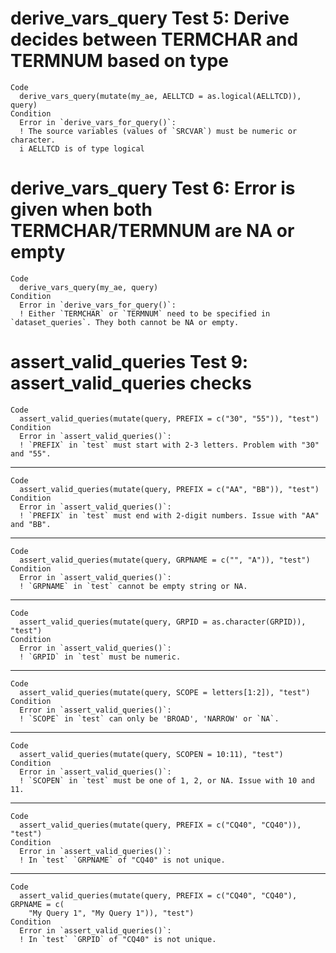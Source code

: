 # derive_vars_query Test 5: Derive decides between TERMCHAR and TERMNUM based on type

    Code
      derive_vars_query(mutate(my_ae, AELLTCD = as.logical(AELLTCD)), query)
    Condition
      Error in `derive_vars_for_query()`:
      ! The source variables (values of `SRCVAR`) must be numeric or character.
      i AELLTCD is of type logical

# derive_vars_query Test 6: Error is given when both TERMCHAR/TERMNUM are NA or empty

    Code
      derive_vars_query(my_ae, query)
    Condition
      Error in `derive_vars_for_query()`:
      ! Either `TERMCHAR` or `TERMNUM` need to be specified in `dataset_queries`. They both cannot be NA or empty.

# assert_valid_queries Test 9: assert_valid_queries checks

    Code
      assert_valid_queries(mutate(query, PREFIX = c("30", "55")), "test")
    Condition
      Error in `assert_valid_queries()`:
      ! `PREFIX` in `test` must start with 2-3 letters. Problem with "30" and "55".

---

    Code
      assert_valid_queries(mutate(query, PREFIX = c("AA", "BB")), "test")
    Condition
      Error in `assert_valid_queries()`:
      ! `PREFIX` in `test` must end with 2-digit numbers. Issue with "AA" and "BB".

---

    Code
      assert_valid_queries(mutate(query, GRPNAME = c("", "A")), "test")
    Condition
      Error in `assert_valid_queries()`:
      ! `GRPNAME` in `test` cannot be empty string or NA.

---

    Code
      assert_valid_queries(mutate(query, GRPID = as.character(GRPID)), "test")
    Condition
      Error in `assert_valid_queries()`:
      ! `GRPID` in `test` must be numeric.

---

    Code
      assert_valid_queries(mutate(query, SCOPE = letters[1:2]), "test")
    Condition
      Error in `assert_valid_queries()`:
      ! `SCOPE` in `test` can only be 'BROAD', 'NARROW' or `NA`.

---

    Code
      assert_valid_queries(mutate(query, SCOPEN = 10:11), "test")
    Condition
      Error in `assert_valid_queries()`:
      ! `SCOPEN` in `test` must be one of 1, 2, or NA. Issue with 10 and 11.

---

    Code
      assert_valid_queries(mutate(query, PREFIX = c("CQ40", "CQ40")), "test")
    Condition
      Error in `assert_valid_queries()`:
      ! In `test` `GRPNAME` of "CQ40" is not unique.

---

    Code
      assert_valid_queries(mutate(query, PREFIX = c("CQ40", "CQ40"), GRPNAME = c(
        "My Query 1", "My Query 1")), "test")
    Condition
      Error in `assert_valid_queries()`:
      ! In `test` `GRPID` of "CQ40" is not unique.

